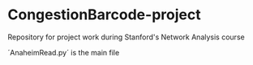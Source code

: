 # CongestionBarcode-project
Repository for project work during Stanford's Network Analysis course

´AnaheimRead.py´ is the main file 
